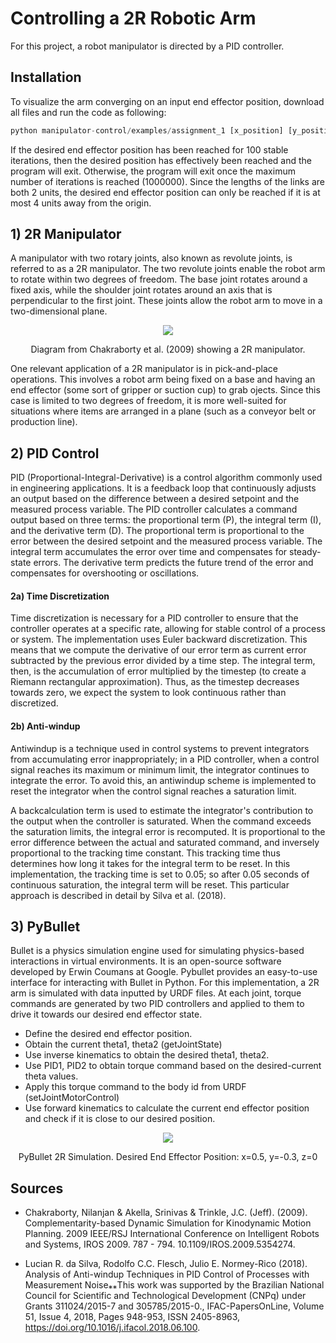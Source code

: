 # Controlling a 2R Robotic Arm 

For this project, a robot manipulator is directed by a PID controller.

## Installation

To visualize the arm converging on an input end effector position, download all files and run the code as following:

```python 
python manipulator-control/examples/assignment_1 [x_position] [y_position]
```

If the desired end effector position has been reached for 100 stable iterations, then the desired position has effectively been reached and the program will exit. Otherwise, the program will exit once the maximum number of iterations is reached (1000000). Since the lengths of the links are both 2 units, the desired end effector position can only be reached if it is at most 4 units away from the origin.

## 1) 2R Manipulator
A manipulator with two rotary joints, also known as revolute joints, is referred to as a 2R manipulator. The two revolute joints enable the robot arm to rotate within two degrees of freedom. The base joint rotates around a fixed axis, while the shoulder joint rotates around an axis that is perpendicular to the first joint. These joints allow the robot arm to move in a two-dimensional plane.

<p align="center">
  <img src="https://user-images.githubusercontent.com/71537050/224106200-a9d1e3ca-1321-4dbd-9417-7389fe0f5a11.png">
</p>
<p align="center">
  Diagram from Chakraborty et al. (2009) showing a 2R manipulator.
</p>

One relevant application of a 2R manipulator is in pick-and-place operations. This involves a robot arm being fixed on a base and having an end effector (some sort of gripper or suction cup) to grab ojects. Since this case is limited to two degrees of freedom, it is more well-suited for situations where items are arranged in a plane (such as a conveyor belt or production line). 

## 2) PID Control
PID (Proportional-Integral-Derivative) is a control algorithm commonly used in engineering applications. It is a feedback loop that continuously adjusts an output based on the difference between a desired setpoint and the measured process variable. The PID controller calculates a command output based on three terms: the proportional term (P), the integral term (I), and the derivative term (D). The proportional term is proportional to the error between the desired setpoint and the measured process variable. The integral term accumulates the error over time and compensates for steady-state errors. The derivative term predicts the future trend of the error and compensates for overshooting or oscillations.  

#### 2a) Time Discretization

Time discretization is necessary for a PID controller to ensure that the controller operates at a specific rate, allowing for stable control of a process or system. The implementation uses Euler backward discretization. This means that we compute the derivative of our error term as current error subtracted by the previous error divided by a time step. The integral term, then, is the accumulation of error multiplied by the timestep (to create a Riemann rectangular approximation). Thus, as the timestep decreases towards zero, we expect the system to look continuous rather than discretized. 

#### 2b) Anti-windup 

Antiwindup is a technique used in control systems to prevent integrators from accumulating error inappropriately; in a PID controller, when a control signal reaches its maximum or minimum limit, the integrator continues to integrate the error. To avoid this, an antiwindup scheme is implemented to reset the integrator when the control signal reaches a saturation limit. 

A backcalculation term is used to estimate the integrator's contribution to the output when the controller is saturated. When the command exceeds the saturation limits, the integral error is recomputed. It is proportional to the error difference between the actual and saturated command, and inversely proportional to the tracking time constant.  This tracking time thus determines how long it takes for the integral term to be reset. In this implementation, the tracking time is set to 0.05; so after 0.05 seconds of continuous saturation, the integral term will be reset. This particular approach is described in detail by Silva et al. (2018). 

## 3) PyBullet
Bullet is a physics simulation engine used for simulating physics-based interactions in virtual environments. It is an open-source software developed by Erwin Coumans at Google. Pybullet provides an easy-to-use interface for interacting with Bullet in Python. For this implementation, a 2R arm is simulated with data inputted by URDF files. At each joint, torque commands are generated by two PID controllers and applied to them to drive it towards our desired end effector state.

- Define the desired end effector position.
- Obtain the current theta1, theta2 (getJointState)
- Use inverse kinematics to obtain the desired theta1, theta2.
- Use PID1, PID2 to obtain torque command based on the desired-current theta values.
- Apply this torque command to the body id from URDF (setJointMotorControl)
- Use forward kinematics to calculate the current end effector position and check if it is close to our desired position.

<p align="center">
  <img src="https://user-images.githubusercontent.com/71537050/224162645-cde76955-18fc-4b49-bc3d-b8e67ad76b84.png">
</p>
<p align="center">
  PyBullet 2R Simulation. Desired End Effector Position: x=0.5, y=-0.3, z=0
</p>

 

## Sources

- Chakraborty, Nilanjan & Akella, Srinivas & Trinkle, J.C. (Jeff). (2009). Complementarity-based Dynamic Simulation for Kinodynamic Motion Planning. 2009 IEEE/RSJ International Conference on Intelligent Robots and Systems, IROS 2009. 787 - 794. 10.1109/IROS.2009.5354274. 

- Lucian R. da Silva, Rodolfo C.C. Flesch, Julio E. Normey-Rico (2018). Analysis of Anti-windup Techniques in PID Control of Processes with Measurement Noise⁎⁎This work was supported by the Brazilian National Council for Scientific and Technological Development (CNPq) under Grants 311024/2015-7 and 305785/2015-0., IFAC-PapersOnLine, Volume 51, Issue 4, 2018, Pages 948-953, ISSN 2405-8963, https://doi.org/10.1016/j.ifacol.2018.06.100.

